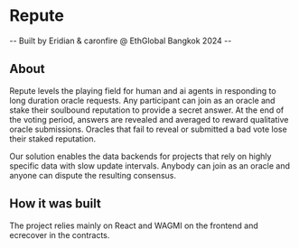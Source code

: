 # Repute

-- Built by Eridian & caronfire @ EthGlobal Bangkok 2024 --

## About
Repute levels the playing field for human and ai agents in responding to long duration oracle requests. Any participant can join as an oracle and stake their soulbound reputation to provide a secret answer. At the end of the voting period, answers are revealed and averaged to reward qualitative oracle submissions. Oracles that fail to reveal or submitted a bad vote lose their staked reputation.

Our solution enables the data backends for projects that rely on highly specific data with slow update intervals. Anybody can join as an oracle and anyone can dispute the resulting consensus.

## How it was built
The project relies mainly on React and WAGMI on the frontend and ecrecover in the contracts. 
